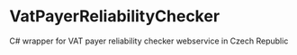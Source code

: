 # VatPayerReliabilityChecker
C# wrapper for VAT payer reliability checker webservice in Czech Republic
